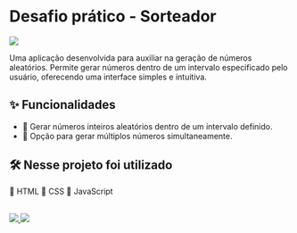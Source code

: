 # Desafio prático - Sorteador
<p>
  <img src="https://github.com/user-attachments/assets/75da3d23-45e3-4115-a465-326a9c4768b7" align="center" />
</p>

Uma aplicação desenvolvida para auxiliar na geração de números aleatórios. Permite gerar números dentro de um intervalo especificado pelo usuário, oferecendo uma interface simples e intuitiva.

## ✨ Funcionalidades
- 🎲 Gerar números inteiros aleatórios dentro de um intervalo definido.
- 🔄 Opção para gerar múltiplos números simultaneamente.

## 🛠️ Nesse projeto foi utilizado

🔹 HTML
🔹 CSS
🔹 JavaScript

<br />

<a href="https://numbers-sooty.vercel.app/" target="_blank" class="deploy">
<img src="https://user-images.githubusercontent.com/71772559/178192066-d52e0cf7-906e-4baa-80f3-4b49dde153c0.png" />
</a>

<a href="https://www.figma.com/community/file/1397279380752780744" target="_blank" class="figma">
<img src="https://user-images.githubusercontent.com/71772559/178192253-4fe4757c-de57-4878-a38c-a483c25670b1.png" />
</a>